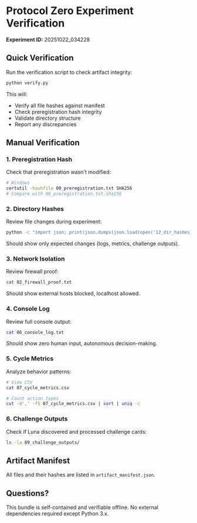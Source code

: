 # Protocol Zero Experiment Verification

**Experiment ID:** 20251022_034228

## Quick Verification

Run the verification script to check artifact integrity:

```bash
python verify.py
```

This will:
- Verify all file hashes against manifest
- Check preregistration hash integrity
- Validate directory structure
- Report any discrepancies

## Manual Verification

### 1. Preregistration Hash

Check that preregistration wasn't modified:

```bash
# Windows
certutil -hashfile 00_preregistration.txt SHA256
# Compare with 00_preregistration.txt.sha256
```

### 2. Directory Hashes

Review file changes during experiment:

```bash
python -c "import json; print(json.dumps(json.load(open('12_dir_hashes_comparison.json')), indent=2))"
```

Should show only expected changes (logs, metrics, challenge outputs).

### 3. Network Isolation

Review firewall proof:

```bash
cat 02_firewall_proof.txt
```

Should show external hosts blocked, localhost allowed.

### 4. Console Log

Review full console output:

```bash
cat 06_console_log.txt
```

Should show zero human input, autonomous decision-making.

### 5. Cycle Metrics

Analyze behavior patterns:

```bash
# View CSV
cat 07_cycle_metrics.csv

# Count action types
cut -d',' -f5 07_cycle_metrics.csv | sort | uniq -c
```

### 6. Challenge Outputs

Check if Luna discovered and processed challenge cards:

```bash
ls -la 09_challenge_outputs/
```

## Artifact Manifest

All files and their hashes are listed in `artifact_manifest.json`.

## Questions?

This bundle is self-contained and verifiable offline.
No external dependencies required except Python 3.x.
